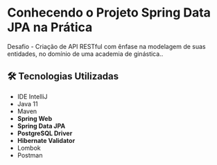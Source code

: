 <h1>Conhecendo o Projeto Spring Data JPA na Prática </h1>
<p> Desafio - Criação de API RESTful com ênfase na modelagem de suas entidades, no domínio de uma academia de ginástica.</a>.<br>


<h2>🛠 Tecnologias Utilizadas</h2>

<ul>
    <li>IDE IntelliJ</li>
    <li>Java 11</li>
    <li>Maven</li>
    <li><strong>Spring Web</strong></li>
    <li><strong>Spring Data JPA</strong></li>
    <li><strong>PostgreSQL Driver</strong></li>
    <li><strong>Hibernate Validator</strong></li>
    <li>Lombok</li>
    <li>Postman</li>
</ul>


